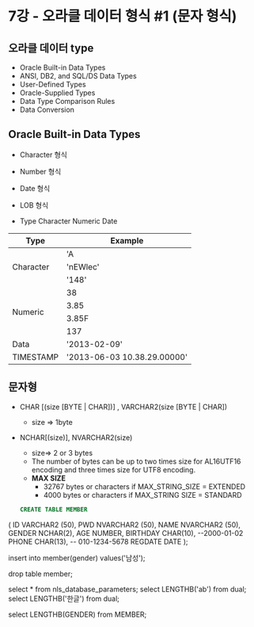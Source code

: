 <link
  rel="stylesheet"
  href="default.css"
/>

# 7강 - 오라클 데이터 형식 #1 (문자 형식)
## 오라클 데이터 type
- Oracle Built-in Data Types
- ANSI, DB2, and SQL/DS Data Types
- User-Defined Types
- Oracle-Supplied Types
- Data Type Comparison Rules
- Data Conversion

## Oracle Built-in Data Types
- Character 형식
- Number 형식
- Date 형식
- LOB 형식

- Type
Character
Numeric
Date


<table class="tg"><thead>
  <tr>
    <th class="tg-7btt">Type</th>
    <th class="tg-fymr">Example</th>
  </tr></thead>
<tbody>
  <tr>
    <td class="tg-9wq8" rowspan="3">Character</td>
    <td class="tg-0pky">'A</td>
  </tr>
  <tr>
    <td class="tg-0pky">'nEWlec'</td>
  </tr>
  <tr>
    <td class="tg-0pky">'148'</td>
  </tr>
 
  <tr>
    <td class="tg-9wq8" rowspan="4">Numeric</td>
    <td class="tg-0pky">38</td>
  </tr>
  <tr>
    <td class="tg-0pky">3.85</td>
  </tr>
  <tr>
    <td class="tg-0pky">3.85F</td>
  </tr>
  <tr>
    <td class="tg-0pky">137</td>
  </tr>
  <tr>
    <td class="tg-c3ow">Data</td>
    <td class="tg-0pky">'2013-02-09'</td>
  </tr>
  <tr>
    <td class="tg-c3ow">TIMESTAMP</td>
    <td class="tg-0pky">'2013-06-03   10.38.29.00000'</td>
  </tr>
</tbody>
</table>

## 문자형
- CHAR [(size [BYTE | CHAR])] ,  VARCHAR2(size [BYTE | CHAR])
  - size => 1byte

- NCHAR[(size)],  NVARCHAR2(size)
  - size=> 2 or 3 bytes
  - The number of bytes can be up to two times size for AL16UTF16 encoding and three times size for UTF8 encoding.
  - **MAX SIZE**
    - 32767 bytes or characters if MAX_STRING_SIZE = EXTENDED
    - 4000 bytes or characters if MAX_STRING SIZE = STANDARD

   ```sql
   CREATE TABLE MEMBER
(
  ID VARCHAR2 (50),
  PWD NVARCHAR2 (50),
  NAME NVARCHAR2 (50),
  GENDER NCHAR(2),
  AGE NUMBER,
  BIRTHDAY CHAR(10), --2000-01-02
  PHONE CHAR(13), -- 010-1234-5678
  REGDATE DATE
);

insert into member(gender) values('남성');

drop table member;

select * from nls_database_parameters;
select LENGTHB('ab') from dual;
select LENGTHB('한글') from dual;

select LENGTHB(GENDER) from MEMBER;
```


